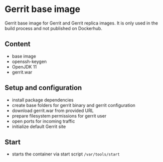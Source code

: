 # Gerrit base image

Gerrit base image for Gerrit and Gerrit replica images.
It is only used in the build process and not published on Dockerhub.

## Content

* base image
* openssh-keygen
* OpenJDK 11
* gerrit.war

## Setup and configuration

* install package dependencies
* create base folders for gerrit binary and gerrit configuration
* download gerrit.war from provided URL
* prepare filesystem permissions for gerrit user
* open ports for incoming traffic
* initialize default Gerrit site

## Start

* starts the container via start script `/var/tools/start`
